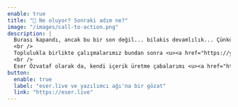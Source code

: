 ```yaml
---
enable: true
title: "🤔 Ne oluyor? Sonraki adım ne?"
image: "/images/call-to-action.png"
description: |
  Burası kapandı, ancak bu bir son değil... bilakis devamlılık... Çünkü Eser Özvataf olarak bu adres altında tek başıma başlattığım inisiyatif, zamanla olgunlaşıp topluluk haline gelip <u><a href="https://acikyazilimagi.com" target="_blank">Açık Yazılım Ağı (AYA)</a></u> ve <u><a href="https://yazilimciagi.com" target="_blank">Yazılımcı Ağı</a></u>'nın temellerini attı.<br />
  <br />
  Toplulukla birlikte çalışmalarımız bundan sonra <u><a href="https://yazilimciagi.com" target="_blank">Yazılımcı Ağı</a></u> çatısı altında yerel organizasyonlar, mecralar ve projeler aracılığı ile sürecek.<br />
  <br />
  Eser Özvataf olarak da, kendi içerik üretme çabalarımı <u><a href="https://eser.live">eser.live ve yazılımcı ağı</a></u> kanalı üzerine taşıyarak toplulukla birlikte proje yapmaya, içerik üretmeye ve topluluğa hizmet etmeye devam edeceğim. Sizleri de bekleriz.
button:
  enable: true
  label: "eser.live ve yazılımcı ağı'na bir gözat"
  link: "https://eser.live"
---
```

